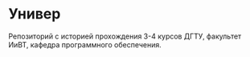 # Универ

Репозиторий с историей прохождения 3-4 курсов ДГТУ, факультет ИиВТ, кафедра программного обеспечения.
